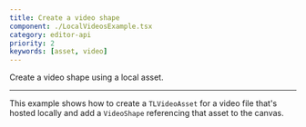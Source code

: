 ```yaml
---
title: Create a video shape
component: ./LocalVideosExample.tsx
category: editor-api
priority: 2
keywords: [asset, video]
---
```


Create a video shape using a local asset.

---

This example shows how to create a `TLVideoAsset` for a video file that's hosted locally and add a `VideoShape` referencing that asset to the canvas.
